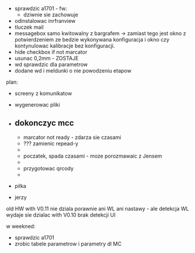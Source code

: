 - sprawdzic a1701 - fw:
	- dziwnie sie zachowuje
- odinstalowac inrfranview
- tluczek mail
- messagebox samo kwitowalny z bargrafem -> zamiast tego jest okno z potwierdzeniem ze bedzie wykonywana konfiguracja i okno czy kontynulowac kalibracje bez konfiguracji.
- hide checkbox if not marcator
- usunac 0,2mm - ZOSTAJE
- wd sprawdzic dla parametrow
- dodane wd i meldunki o nie powodzeniu etapow

plan:
- screeny z komunikatow
- wygenerowac pliki
- dokonczyc mcc
	- 
	- marcator not ready - zdarza sie czasami
	- ??? zamienic repead-y
	- 
	- poczatek, spada czasami - moze porozmawaic z Jensem
	- 
	- przygotowac qrcody
	- 

- pilka
- jerzy


old HW with V0.11 nie dziala porawnie ani WL ani nastawy - ale detekcja WL wydaje sie dzialac
with V0.10 brak detekcji UI


w weekned:
- sprawdzic a1701
- zrobic tabele parametrow i parametry dl MC



